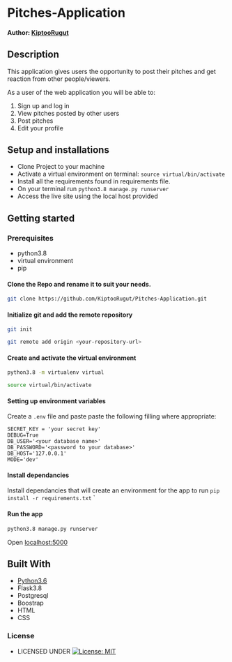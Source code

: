 # Pitches-Application

#### Author: [KiptooRugut](https://github.com/kiptooRugut)


## Description
This application gives users the opportunity to post their pitches and get reaction from other people/viewers.

As a user of the web application you will be able to:

1. Sign up and log in
2. View pitches posted by other users
3. Post pitches
4. Edit your profile

## Setup and installations
* Clone Project to your machine
* Activate a virtual environment on terminal: `source virtual/bin/activate`
* Install all the requirements found in requirements file.
* On your terminal run `python3.8 manage.py runserver`
* Access the live site using the local host provided



## Getting started

### Prerequisites
* python3.8
* virtual environment
* pip

#### Clone the Repo and rename it to suit your needs.
```bash
git clone https://github.com/KiptooRugut/Pitches-Application.git
```
#### Initialize git and add the remote repository
```bash
git init
```
```bash
git remote add origin <your-repository-url>
```

#### Create and activate the virtual environment
```bash
python3.8 -m virtualenv virtual
```

```bash
source virtual/bin/activate
```

#### Setting up environment variables
Create a `.env` file and paste paste the following filling where appropriate:
```
SECRET_KEY = 'your secret key'
DEBUG=True
DB_USER='<your database name>'
DB_PASSWORD='<password to your database>'
DB_HOST='127.0.0.1'
MODE='dev'
```

#### Install dependancies
Install dependancies that will create an environment for the app to run
`pip install -r requirements.txt`
`

#### Run the app
```bash
python3.8 manage.py runserver
```
Open [localhost:5000](http://127.0.0.1:5000/)

       
## Built With

* [Python3.6](https://docs.python.org/3/)
* Flask3.8
* Postgresql 
* Boostrap
* HTML
* CSS


### License

* LICENSED UNDER  [![License: MIT](https://img.shields.io/badge/License-MIT-yellow.svg)](license/MIT)
